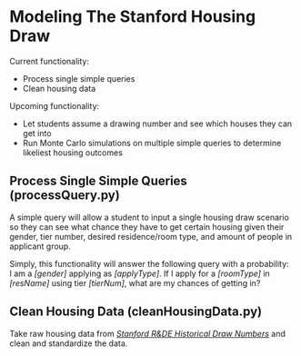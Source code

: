 # Modeling The Stanford Housing Draw
Current functionality:
* Process single simple queries
* Clean housing data

Upcoming functionality:
* Let students assume a drawing number and see which houses they can get into
* Run Monte Carlo simulations on multiple simple queries to determine likeliest housing outcomes
## Process Single Simple Queries (processQuery.py)
A simple query will allow a student to input a single housing draw scenario so they can see what chance they have to get certain housing given their gender, tier number, desired residence/room type, and amount of people in applicant group.

Simply, this functionality will answer the following query with a probability: <br>
I am a *[gender]* applying as *[applyType]*. If I apply for a *[roomType]* in *[resName]* using tier *[tierNum]*, what are my chances of getting in?
## Clean Housing Data (cleanHousingData.py)
Take raw housing data from *[Stanford R&DE Historical Draw Numbers](https://rde.stanford.edu/studenthousing/historical-draw-statistics)* and clean and standardize the data.
